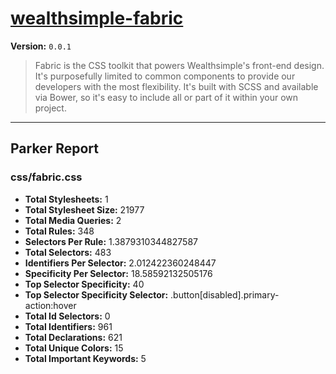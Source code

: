 # [wealthsimple-fabric]( http://fabric.wealthsimple.com )

**Version:** `0.0.1`

> Fabric is the CSS toolkit that powers Wealthsimple's front-end design. It's purposefully limited to common components to provide our developers with the most flexibility. It's built with SCSS and available via Bower, so it's easy to include all or part of it within your own project.

* * *

## Parker Report

### css/fabric.css

- **Total Stylesheets:** 1
- **Total Stylesheet Size:** 21977
- **Total Media Queries:** 2
- **Total Rules:** 348
- **Selectors Per Rule:** 1.3879310344827587
- **Total Selectors:** 483
- **Identifiers Per Selector:** 2.012422360248447
- **Specificity Per Selector:** 18.58592132505176
- **Top Selector Specificity:** 40
- **Top Selector Specificity Selector:** .button[disabled].primary-action:hover
- **Total Id Selectors:** 0
- **Total Identifiers:** 961
- **Total Declarations:** 621
- **Total Unique Colors:** 15
- **Total Important Keywords:** 5
